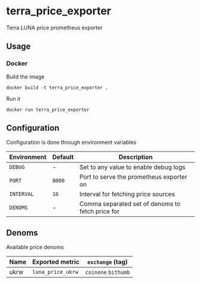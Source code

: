 # terra_price_exporter
Terra LUNA price prometheus exporter 

## Usage

### Docker

Build the image

```
docker build -t terra_price_exporter .
```

Run it

```
docker run terra_price_exporter
```

## Configuration

Configuration is done through environment variables

| Environment | Default | Description                                      |
|-------------|---------|--------------------------------------------------|
| `DEBUG`     | -       | Set to any value to enable debug logs            |
| `PORT`      | `8000`  | Port to serve the prometheus exporter on         |
| `INTERVAL`  | `10`    | Interval for fetching price sources              |
| `DENOMS`    | -       | Comma separated set of denoms to fetch price for |

## Denoms

Available price denoms

| Name | Exported metric   | `exchange` (tag)    |
|------|-------------------|---------------------|
| ukrw | `luna_price_ukrw` | `coinone` `bithumb` |
